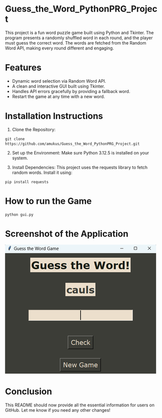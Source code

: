 # Guess_the_Word_PythonPRG_Project
 
This project is a fun word puzzle game built using Python and Tkinter. The program presents a randomly shuffled word in each round, and the player must guess the correct word. The words are fetched from the Random Word API, making every round different and engaging.

# Features
- Dynamic word selection via Random Word API.
- A clean and interactive GUI built using Tkinter.
- Handles API errors gracefully by providing a fallback word.
- Restart the game at any time with a new word.

# Installation Instructions

1. Clone the Repository:
```
git clone https://github.com/amukus/Guess_the_Word_PythonPRG_Project.git 
```

2. Set up the Environment: Make sure Python 3.12.5 is installed on your system.

3. Install Dependencies: This project uses the requests library to fetch random words. Install it using:
```
pip install requests
```

# How to run the Game
```
python gui.py
```

# Screenshot of the Application

![Alt image of Screenshot](https://raw.githubusercontent.com/amukus/Guess_the_Word_PythonPRG_Project/84e448437986748d792a4da778d49adbe66e3216/Prog_Interface.png)

# Conclusion
This README should now provide all the essential information for users on GitHub. Let me know if you need any other changes!
